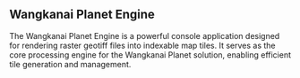 ## Wangkanai Planet Engine

The Wangkanai Planet Engine is a powerful console application designed for rendering raster geotiff files into indexable map tiles.
It serves as the core processing engine for the Wangkanai Planet solution, enabling efficient tile generation and management.
